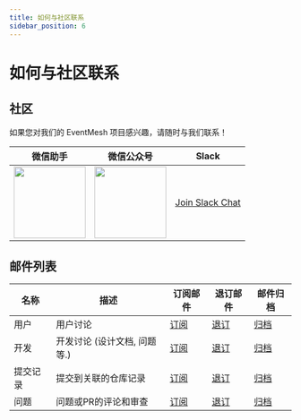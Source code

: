 ```yaml
---
title: 如何与社区联系
sidebar_position: 6
---
```


# 如何与社区联系

## 社区

如果您对我们的 EventMesh 项目感兴趣，请随时与我们联系！

| 微信助手                                              | 微信公众号                                    | Slack                                                                                                         |
|---------------------------------------------------------------|--------------------------------------------------------------|---------------------------------------------------------------------------------------------------------------|
| <img src="/images/contact/wechat-assistant.jpg" width="128"/> | <img src="/images/contact/wechat-official.jpg" width="128"/> | [Join Slack Chat](https://join.slack.com/t/the-asf/shared_invite/zt-1y375qcox-UW1898e4kZE_pqrNsrBM2g) |

## 邮件列表

|名称|描述|订阅邮件|退订邮件|邮件归档|
|-|-|-|-|-|
|用户|用户讨论|[订阅](mailto:users-subscribe@eventmesh.apache.org)|[退订](mailto:users-unsubscribe@eventmesh.apache.org)|[归档](https://lists.apache.org/list.html?users@eventmesh.apache.org)|
|开发|开发讨论 (设计文档, 问题等.)|[订阅](mailto:dev-subscribe@eventmesh.apache.org)|[退订](mailto:dev-unsubscribe@eventmesh.apache.org)|[归档](https://lists.apache.org/list.html?dev@eventmesh.apache.org)|
|提交记录|提交到关联的仓库记录| [订阅](mailto:commits-subscribe@eventmesh.apache.org) |[退订](mailto:commits-unsubscribe@eventmesh.apache.org) |[归档](https://lists.apache.org/list.html?commits@eventmesh.apache.org)|
|问题|问题或PR的评论和审查| [订阅](mailto:commits-subscribe@eventmesh.apache.org) |[退订](mailto:commits-unsubscribe@eventmesh.apache.org) |[归档](https://lists.apache.org/list.html?commits@eventmesh.apache.org)|

